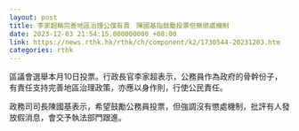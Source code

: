 ```yaml
---
layout: post
title: 李家超稱完善地區治理公僕有責　陳國基指鼓勵投票但無懲處機制
date: 2023-12-03 21:54:15.000000000 +08:00
link: https://news.rthk.hk/rthk/ch/component/k2/1730544-20231203.htm
categories: rthk
---
```


區議會選舉本月10日投票。行政長官李家超表示，公務員作為政府的骨幹份子，有責任支持完善地區治理政策，亦應以身作則，行使公民責任。

政務司司長陳國基表示，希望鼓勵公務員投票，但強調沒有懲處機制，批評有人發放假消息，會交予執法部門跟進。
